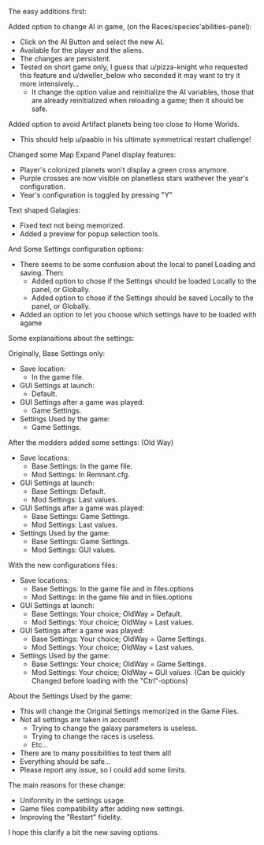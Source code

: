 The easy additions first:

Added option to change AI in game, (on the Races/species'abilities-panel):
  - Click on the AI Button and select the new AI.
  - Available for the player and the aliens.
  - The changes are persistent.
  - Tested on short game only, I guess that u/pizza-knight who requested this feature and u/dweller_below who seconded it may want to try it more intensively...
    - It change the option value and reinitialize the AI variables, those that are already reinitialized when reloading a game; then it should be safe.

Added option to avoid Artifact planets being too close to Home Worlds.
  - This should help u/paablo in his ultimate symmetrical restart challenge!

Changed some Map Expand Panel display features:
  - Player's colonized planets won't display a green cross anymore.
  - Purple crosses are now visible on planetless stars wathever the year's configuration.
  - Year's  configuration is toggled by pressing "Y"

Text shaped Galagies:
  - Fixed text not being memorized.
  - Added a preview for popup selection tools.

And Some Settings configuration options:
  - There seems to be some confusion about the local to panel Loading and saving. Then:
    - Added option to chose if the Settings should be loaded Locally to the panel, or Globally.
    - Added option to chose if the Settings should be saved Locally to the panel, or Globally.
  - Added an option to let you choose which settings have to be loaded with agame

Some explanaitions about the settings:

Originally, Base Settings only:
  - Save location:
    - In the game file.
  - GUI Settings at launch:
    - Default.
  - GUI Settings after a game was played:
    - Game Settings.
  - Settings Used by the game:
    - Game Settings.

After the modders added some settings: (Old Way)
  - Save locations:
    - Base Settings: In the game file.
    - Mod Settings: In Remnant.cfg.
  - GUI Settings at launch:
    - Base Settings: Default.
    - Mod Settings: Last values.
  - GUI Settings after a game was played:
    - Base Settings: Game Settings.
    - Mod Settings: Last values.
  - Settings Used by the game:
    - Base Settings: Game Settings.
    - Mod Settings: GUI values.
  
With the new configurations files:
  - Save locations:
    - Base Settings: In the game file and in files.options
    - Mod Settings: In the game file and in files.options
  - GUI Settings at launch:
    - Base Settings: Your choice; OldWay = Default.
    - Mod Settings: Your choice; OldWay = Last values.
  - GUI Settings after a game was played:
    - Base Settings: Your choice; OldWay = Game Settings.
    - Mod Settings: Your choice; OldWay = Last values.
  - Settings Used by the game:
    - Base Settings: Your choice; OldWay = Game Settings.
    - Mod Settings: Your choice; OldWay = GUI values. (Can be quickly Changed before loading with the "Ctrl"-options)

About the Settings Used by the game:
  - This will change the Original Settings memorized in the Game Files.
  - Not all settings are taken in account!
    - Trying to change the galaxy parameters is useless.
    - Trying to change the races is useless.
    - Etc...
  - There are to many possibilities to test them all!
  - Everything should be safe...
  - Please report any issue, so I could add some limits.

The main reasons for these change:
  - Uniformity in the settings usage.
  - Game files compatibility after adding new settings.
  - Improving the "Restart" fidelity.

I hope this clarify a bit the new saving options.
